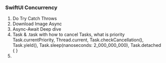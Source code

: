 ### SwiftUI Concurrency


1. Do Try Catch Throws
2. Download Image Async
3. Async-Await Deep dive
4. Task & .task with how to cancel Tasks, what is priority Task.currentPriority, Thread.current, Task.checkCancellation(), Task.yield(), Task.sleep(nanoseconds: 2_000_000_000), Task.detached { } 
5. 
